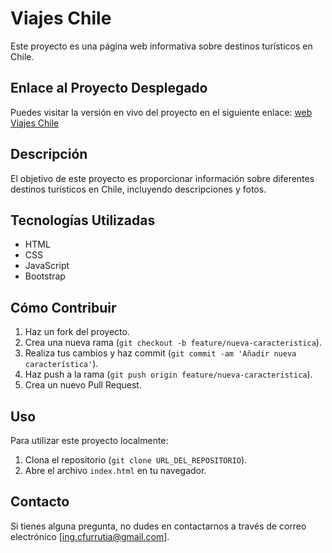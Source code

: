 # Viajes Chile

Este proyecto es una página web informativa sobre destinos turísticos en Chile.

## Enlace al Proyecto Desplegado
Puedes visitar la versión en vivo del proyecto en el siguiente enlace:
[web Viajes Chile](https://cfurrutia.github.io/Viajes-Chile/)

## Descripción
El objetivo de este proyecto es proporcionar información sobre diferentes destinos turísticos en Chile, incluyendo descripciones y fotos.

## Tecnologías Utilizadas
- HTML
- CSS
- JavaScript
- Bootstrap

## Cómo Contribuir
1. Haz un fork del proyecto.
2. Crea una nueva rama (`git checkout -b feature/nueva-caracteristica`).
3. Realiza tus cambios y haz commit (`git commit -am 'Añadir nueva característica'`).
4. Haz push a la rama (`git push origin feature/nueva-caracteristica`).
5. Crea un nuevo Pull Request.

## Uso
Para utilizar este proyecto localmente:
1. Clona el repositorio (`git clone URL_DEL_REPOSITORIO`).
2. Abre el archivo `index.html` en tu navegador.

## Contacto
Si tienes alguna pregunta, no dudes en contactarnos a través de correo electrónico [ing.cfurrutia@gmail.com].


